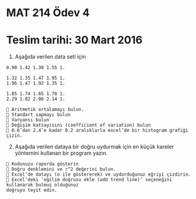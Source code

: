 # MAT 214 Ödev 4

# Teslim tarihi: 30 Mart 2016

1. Aşağıda verilen data seti için

```
0.90 1.42 1.30 1.55 1.
```
```
1.32 1.35 1.47 1.95 1.
1.96 1.47 1.92 1.35 1.
```
```
1.85 1.74 1.65 1.78 1.
2.29 1.82 2.06 2.14 1.
```
```
 Aritmetik ortalamayı bulun.
 Standart sapmayı bulun
 Varyansı bulun
 Değişim katsayısını (coefficient of variation) bulun
 0.6’dan 2.4’e kadar 0.2 aralıklarla excel’de bir histogram grafiği çizin.
```
2. Aşağıda verilen dataya bir doğru uydurmak için en küçük kareler yöntemini kullanan bir program
    yazın.

```
 Kodunuzu raporda gösterin
 Doğru denklemini ve r^2 değerini bulun.
 Excel’de datayı (o ile göstererek) ve uydurduğunuz eğriyi çizdirin.
 Excel‘deki ‘eğilim doğrusu ekle (add trend line)’ seçeneğini kullanarak bulmuş olduğunuz
doğruyu teyit edin.
```

